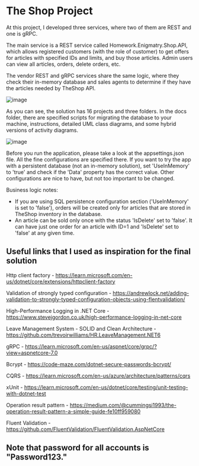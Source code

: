# The Shop Project
At this project, I developed three services, where two of them are REST and one is gRPC.

The main service is a REST service called Homework.Enigmatry.Shop.API, which allows registered customers (with the role of customer) to get offers for articles with specified IDs and limits, and buy those articles. Admin users can view all articles, orders, delete orders, etc.

The vendor REST and gRPC services share the same logic, where they check their in-memory database and sales agents to determine if they have the articles needed by TheShop API.

![image](https://user-images.githubusercontent.com/36825550/231297406-a409e8a3-05a1-45f3-985c-22b62e910b0d.png)

As you can see, the solution has 16 projects and three folders. In the docs folder, there are specified scripts for migrating the database to your machine, instructions, detailed UML class diagrams, and some hybrid versions of activity diagrams.

![image](https://user-images.githubusercontent.com/36825550/231295781-9a2d6335-1b7a-4df6-9b88-8fb38a73fd7a.png)

Before you run the application, please take a look at the appsettings.json file. All the fine configurations are specified there. If you want to try the app with a persistent database (not an in-memory solution), set 'UseInMemory' to 'true' and check if the 'Data' property has the correct value. Other configurations are nice to have, but not too important to be changed.

Business logic notes:
- If you are using SQL persistence configuration section ('UseInMemory' is set to 'false'), orders will be created only for articles that are stored in TheShop inventory in the database.
- An article can be sold only once with the status 'IsDelete' set to 'false'. It can have just one order for an article with ID=1 and 'IsDelete' set to 'false' at any given time.

## Useful links that I used as inspiration for the final solution
Http client factory - https://learn.microsoft.com/en-us/dotnet/core/extensions/httpclient-factory

Validation of strongly typed configuration - https://andrewlock.net/adding-validation-to-strongly-typed-configuration-objects-using-flentvalidation/

High-Performance Logging in .NET Core -https://www.stevejgordon.co.uk/high-performance-logging-in-net-core

Leave Management System - SOLID and Clean Architecture - https://github.com/trevoirwilliams/HR.LeaveManagement.NET6

gRPC - https://learn.microsoft.com/en-us/aspnet/core/grpc/?view=aspnetcore-7.0

Bcrypt - https://code-maze.com/dotnet-secure-passwords-bcrypt/

CQRS - https://learn.microsoft.com/en-us/azure/architecture/patterns/cqrs

xUnit - https://learn.microsoft.com/en-us/dotnet/core/testing/unit-testing-with-dotnet-test

Operation result pattern - https://medium.com/@cummingsi1993/the-operation-result-pattern-a-simple-guide-fe10ff959080

Fluent Validation - https://github.com/FluentValidation/FluentValidation.AspNetCore


## Note that password for all accounts is "Password123."
